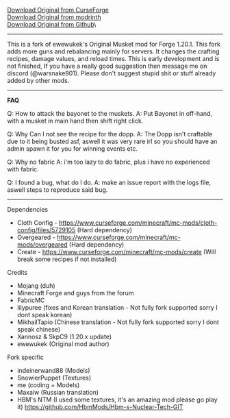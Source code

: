 

[Download Original from CurseForge](https://www.curseforge.com/minecraft/mc-mods/ewewukeks-musket-mod/files/all)\
[Download Original from modrinth](https://modrinth.com/mod/ewewukeks-musket-mod/versions)\
[Download Original from Github](https://github.com/ewewukek/mc-musketmod)\

-------------------

This is a fork of ewewukek's Original Musket mod for Forge 1.20.1. This fork adds more guns and rebalancing mainly for servers. It changes the crafting recipes, damage values, and reload times.
This is early development and is not finished, If you have a really good suggestion then message me on discord (@warsnake901). Please don't suggest stupid shit or stuff already added by other mods. 

-------------------

**FAQ**

Q: How to attack the bayonet to the muskets. 
A: Put Bayonet in off-hand, with a musket in main hand then shift right click.

Q: Why Can I not see the recipe for the dopp.
A: The Dopp isn't craftable due to it being busted asf, aswell it was very rare irl
so you should have an admin spawn it for you for winning events etc.

Q: Why no fabric
A: i'm too lazy to do fabric, plus i have no experienced with fabric.

Q: I found a bug, what do I do.
A: make an issue report with the logs file, aswell steps to reproduce said bug. 


-------------------

Dependencies

- Cloth Config - https://www.curseforge.com/minecraft/mc-mods/cloth-config/files/5729105 (Hard dependency) 
- Overgeared - https://www.curseforge.com/minecraft/mc-mods/overgeared (Hard dependency)
- Create - https://www.curseforge.com/minecraft/mc-mods/create (Will break some recipes if not installed)


Credits

- Mojang (duh)
- Minecraft Forge and guys from the forum
- FabricMC
- lilypuree (fixes and Korean translation - Not fully fork supported sorry I dont speak korean)
- MikhailTapio (Chinese translation - Not fully fork supported sorry I dont speak chinese)
- Xannosz & SkpC9 (1.20.x update)
- ewewukek (Original mod author)

Fork specific 

- indeinerwand88 (Models)
- SnowierPuppet (Textures)
- me (coding + Models)
- Maxaiw (Russian translation)
- HBM's NTM (I used some textures, it's an amazing mod please go play it)
  https://github.com/HbmMods/Hbm-s-Nuclear-Tech-GIT
